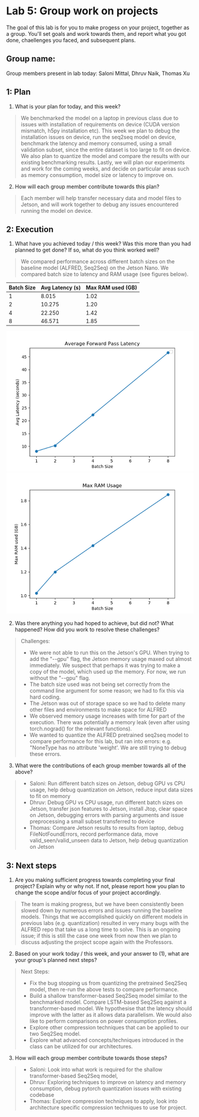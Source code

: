 Lab 5: Group work on projects
===
The goal of this lab is for you to make progess on your project, together as a group. You'll set goals and work towards them, and report what you got done, chaellenges you faced, and subsequent plans.

Group name:
---
Group members present in lab today: Saloni Mittal, Dhruv Naik, Thomas Xu

1: Plan
----
1. What is your plan for today, and this week? 

> We benchmarked the model on a laptop in previous class due to issues with installation of requirements on device (CUDA version mismatch, h5py installation etc). This week we plan to debug the installation issues on device, run the seq2seq model on device, benchmark the latency and memory consumed, using a small validation subset, since the entire dataset is too large to fit on device. We also plan to quantize the model and compare the results with our existing benchmarking results.
Lastly, we will plan our experiments and work for the coming weeks, and decide on particular areas such as memory consumption, model size or latency to improve on.

2. How will each group member contribute towards this plan?
> Each member will help transfer necessary data and model files to Jetson, and will work together to debug any issues encountered running the model on device.

2: Execution
----
1. What have you achieved today / this week? Was this more than you had planned to get done? If so, what do you think worked well?
> We compared performance across different batch sizes on the baseline model (ALFRED, Seq2Seq) on the Jetson Nano. We compared batch size to latency and RAM usage (see figures below).

| Batch Size | Avg Latency (s) | Max RAM used (GB) |
| ---   | --- | --- |
| 1 | 8.015 | 1.02
| 2 | 10.275 | 1.20 |
| 4 | 22.250 | 1.42 |
| 8 | 46.571 | 1.85 |

![batch_latency](lab5_batch_latency.png)
![batch_ram](lab5_batch_ram.png)


2. Was there anything you had hoped to achieve, but did not? What happened? How did you work to resolve these challenges?

> Challenges:
> - We were not able to run this on the Jetson's GPU. When trying to add the "--gpu" flag, the Jetson memory usage maxed out almost immediately. We suspect that perhaps it was trying to make a copy of the model, which used up the memory. For now, we run without the "--gpu" flag.
> - The batch size used was not being set correctly from the command line argument for some reason; we had to fix this via hard coding.
> - The Jetson was out of storage space so we had to delete many other files and environments to make space for ALFRED
> - We observed memory usage increases with time for part of the execution. There was potentially a  memory leak (even after using torch.nograd() for the relevant functions). 
> - We wanted to quantize the ALFRED pretrained seq2seq model to compare performance for this lab, but ran into errors: e.g. "NoneType has no attribute 'weight'. We are still trying to debug these errors.

3. What were the contributions of each group member towards all of the above?
> - Saloni: Run different batch sizes on Jetson, debug GPU vs CPU usage, help debug quantization on Jetson, reduce input data sizes to fit on memory
> - Dhruv: Debug GPU vs CPU usage, run different batch sizes on Jetson, transfer json features to Jetson, install Jtop, clear space on Jetson, debugging errors with parsing arguments and issue preprocessing a small subset transferred to device
> - Thomas: Compare Jetson results to results from laptop, debug FileNotFoundErrors, record performance data, move valid_seen/valid_unseen data to Jetson, help debug quantization on Jetson

3: Next steps
----
1. Are you making sufficient progress towards completing your final project? Explain why or why not. If not, please report how you plan to change the scope and/or focus of your project accordingly.

> The team is making progress, but we have been consistently been slowed down by numerous errors and issues running the baseline models. Things that we accomplished quickly on different models in previous labs (e.g. quantization) resulted in very many bugs with the ALFRED repo that take us a long time to solve. This is an ongoing issue; if this is still the case one week from now then we plan to discuss adjusting the project scope again with the Professors.

2. Based on your work today / this week, and your answer to (1), what are your group's planned next steps?
> Next Steps:
> - Fix the bug stopping us from quantizing the pretrained Seq2Seq model, then re-run the above tests to compare performance.
> - Build a shallow transformer-based Seq2Seq model similar to the benchmarked model. Compare LSTM-based Seq2Seq against a transformer-based model. We hypothesise that the latency should improve with the latter as it allows data parallelism. We would also like to perform comparisons on power consumption profiles.
> - Explore other compression techniques that can be applied to our two Seq2Seq model.
> - Explore what advanced concepts/techniques introduced in the class can be utilized for our architectures. 

3. How will each group member contribute towards those steps? 
> - Saloni: Look into what work is required for the shallow transformer-based Seq2Seq model,
> - Dhruv: Exploring techniques to improve on latency and memory consumption, debug pytorch quantization issues with existing codebase
> - Thomas: Explore compression techniques to apply, look into architecture specific compression techniques to use for project.

